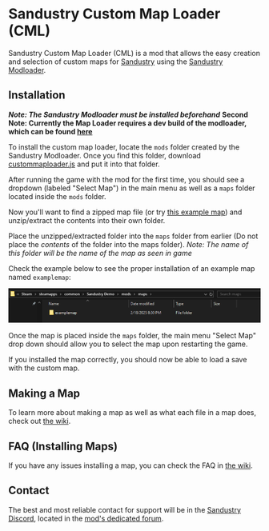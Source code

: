 # Sandustry Custom Map Loader (CML)

Sandustry Custom Map Loader (CML) is a mod that allows the easy creation and selection of custom maps for [Sandustry](https://store.steampowered.com/app/2764460/Sandustry/) using the [Sandustry Modloader](https://git.rendezvous.dev/shadowcomputer/sandustry-modloader).

## Installation

**_Note: The Sandustry Modloader must be installed beforehand_**
**Second Note: Currently the Map Loader requires a dev build of the modloader, which can be found [here](https://git.rendezvous.dev/shadowcomputer/sandustry-modloader/-/jobs/1068/artifacts/download?file_type=archive)**

To install the custom map loader, locate the `mods` folder created by the Sandustry Modloader. Once you find this folder, download [custommaploader.js](https://github.com/Electric131/Sandustry-CustomMapLoader/releases/latest/download/custommaploader.js) and put it into that folder.

After running the game with the mod for the first time, you should see a dropdown (labeled "Select Map") in the main menu as well as a `maps` folder located inside the `mods` folder.

Now you'll want to find a zipped map file (or try [this example map](https://github.com/Electric131/Sandustry-CustomMapLoader/releases/latest/download/examplemap.zip)) and unzip/extract the contents into their own folder.

Place the unzipped/extracted folder into the `maps` folder from earlier (Do not place the _contents_ of the folder into the maps folder). _Note: The name of this folder will be the name of the map as seen in game_

Check the example below to see the proper installation of an example map named `examplemap`:

!['examplemap' folder located inside the maps folder](/imgs/maps_folder.png)

Once the map is placed inside the `maps` folder, the main menu "Select Map" drop down should allow you to select the map upon restarting the game.

If you installed the map correctly, you should now be able to load a save with the custom map.

## Making a Map

To learn more about making a map as well as what each file in a map does, check out [the wiki](https://github.com/Electric131/Sandustry-CustomMapLoader/wiki/Making-a-Map).

## FAQ (Installing Maps)

If you have any issues installing a map, you can check the FAQ in [the wiki](https://github.com/Electric131/Sandustry-CustomMapLoader/wiki/FAQ-(Installing-Maps)).

## Contact

The best and most reliable contact for support will be in the [Sandustry Discord](https://discord.gg/Vt27aBcjXf), located in the [mod's dedicated forum](https://discord.com/channels/307205327659597856/1340092851605733477).
